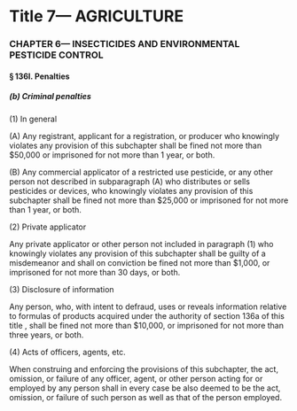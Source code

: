 
# Title 7— AGRICULTURE
### CHAPTER 6— INSECTICIDES AND ENVIRONMENTAL PESTICIDE CONTROL
#### § 136l. Penalties
##### (b) Criminal penalties

(1) In general

(A) Any registrant, applicant for a registration, or producer who knowingly violates any provision of this subchapter shall be fined not more than $50,000 or imprisoned for not more than 1 year, or both.

(B) Any commercial applicator of a restricted use pesticide, or any other person not described in subparagraph (A) who distributes or sells pesticides or devices, who knowingly violates any provision of this subchapter shall be fined not more than $25,000 or imprisoned for not more than 1 year, or both.

(2) Private applicator

Any private applicator or other person not included in paragraph (1) who knowingly violates any provision of this subchapter shall be guilty of a misdemeanor and shall on conviction be fined not more than $1,000, or imprisoned for not more than 30 days, or both.

(3) Disclosure of information

Any person, who, with intent to defraud, uses or reveals information relative to formulas of products acquired under the authority of section 136a of this title , shall be fined not more than $10,000, or imprisoned for not more than three years, or both.

(4) Acts of officers, agents, etc.

When construing and enforcing the provisions of this subchapter, the act, omission, or failure of any officer, agent, or other person acting for or employed by any person shall in every case be also deemed to be the act, omission, or failure of such person as well as that of the person employed.
